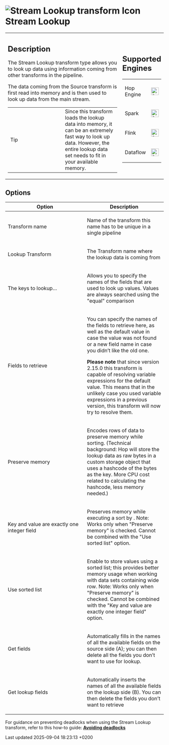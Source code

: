 <div id="header">

# <span class="image image-doc-icon">![Stream Lookup transform Icon](../assets/images/transforms/icons/streamlookup.svg)</span> Stream Lookup

</div>

<div id="content">

<div id="preamble">

<div class="sectionbody">

<table>
<colgroup>
<col style="width: 75%" />
<col style="width: 25%" />
</colgroup>
<tbody>
<tr class="odd">
<td><div class="content">
<div class="sect1">
<h2 id="_description">Description</h2>
<div class="sectionbody">
<div class="paragraph">
<p>The Stream Lookup transform type allows you to look up data using information coming from other transforms in the pipeline.</p>
</div>
<div class="paragraph">
<p>The data coming from the Source transform is first read into memory and is then used to look up data from the main stream.</p>
</div>
<div class="admonitionblock tip">
<table>
<colgroup>
<col style="width: 50%" />
<col style="width: 50%" />
</colgroup>
<tbody>
<tr class="odd">
<td><div class="title">
Tip
</div></td>
<td>Since this transform loads the lookup data into memory, it can be an extremely fast way to look up data. However, the entire lookup data set needs to fit in your available memory.</td>
</tr>
</tbody>
</table>
</div>
</div>
</div>
</div></td>
<td><div class="content">
<div class="sect1">
<h2 id="_supported_engines">Supported Engines</h2>
<div class="sectionbody">
<table>
<tbody>
<tr class="odd">
<td><p>Hop Engine</p></td>
<td><div class="content">
<div class="paragraph">
<p><span class="image"><img src="../assets/images/check_mark.svg" alt="Supported" width="24" /></span></p>
</div>
</div></td>
</tr>
<tr class="even">
<td><p>Spark</p></td>
<td><div class="content">
<div class="paragraph">
<p><span class="image"><img src="../assets/images/check_mark.svg" alt="Supported" width="24" /></span></p>
</div>
</div></td>
</tr>
<tr class="odd">
<td><p>Flink</p></td>
<td><div class="content">
<div class="paragraph">
<p><span class="image"><img src="../assets/images/check_mark.svg" alt="Supported" width="24" /></span></p>
</div>
</div></td>
</tr>
<tr class="even">
<td><p>Dataflow</p></td>
<td><div class="content">
<div class="paragraph">
<p><span class="image"><img src="../assets/images/check_mark.svg" alt="Supported" width="24" /></span></p>
</div>
</div></td>
</tr>
</tbody>
</table>
</div>
</div>
</div></td>
</tr>
</tbody>
</table>

</div>

</div>

<div class="sect1">

## Options

<div class="sectionbody">

<table>
<colgroup>
<col style="width: 50%" />
<col style="width: 50%" />
</colgroup>
<thead>
<tr class="header">
<th>Option</th>
<th>Description</th>
</tr>
</thead>
<tbody>
<tr class="odd">
<td><p>Transform name</p></td>
<td><p>Name of the transform this name has to be unique in a single pipeline</p></td>
</tr>
<tr class="even">
<td><p>Lookup Transform</p></td>
<td><p>The Transform name where the lookup data is coming from</p></td>
</tr>
<tr class="odd">
<td><p>The keys to lookup…​</p></td>
<td><p>Allows you to specify the names of the fields that are used to look up values. Values are always searched using the &quot;equal&quot; comparison</p></td>
</tr>
<tr class="even">
<td><p>Fields to retrieve</p></td>
<td><p>You can specify the names of the fields to retrieve here, as well as the default value in case the value was not found or a new field name in case you didn’t like the old one.</p>
<p><strong>Please note</strong> that since version 2.15.0 this transform is capable of resolving variable expressions for the default value. This means that in the unlikely case you used variable expressions in a previous version, this transform will now try to resolve them.</p></td>
</tr>
<tr class="odd">
<td><p>Preserve memory</p></td>
<td><p>Encodes rows of data to preserve memory while sorting. (Technical background: Hop will store the lookup data as raw bytes in a custom storage object that uses a hashcode of the bytes as the key. More CPU cost related to calculating the hashcode, less memory needed.)</p></td>
</tr>
<tr class="even">
<td><p>Key and value are exactly one integer field</p></td>
<td><p>Preserves memory while executing a sort by . Note: Works only when &quot;Preserve memory&quot; is checked. Cannot be combined with the &quot;Use sorted list&quot; option.</p></td>
</tr>
<tr class="odd">
<td><p>Use sorted list</p></td>
<td><p>Enable to store values using a sorted list; this provides better memory usage when working with data sets containing wide row. Note: Works only when &quot;Preserve memory&quot; is checked. Cannot be combined with the &quot;Key and value are exactly one integer field&quot; option.</p></td>
</tr>
<tr class="even">
<td><p>Get fields</p></td>
<td><p>Automatically fills in the names of all the available fields on the source side (A); you can then delete all the fields you don’t want to use for lookup.</p></td>
</tr>
<tr class="odd">
<td><p>Get lookup fields</p></td>
<td><p>Automatically inserts the names of all the available fields on the lookup side (B). You can then delete the fields you don’t want to retrieve</p></td>
</tr>
</tbody>
</table>

<div class="paragraph">

For guidance on preventing deadlocks when using the Stream Lookup transform, refer to this how-to guide: **[Avoiding deadlocks](how-to-guides/avoiding-deadlocks.FjErX4xNma)**

</div>

</div>

</div>

</div>

<div id="footer">

<div id="footer-text">

Last updated 2025-09-04 18:23:13 +0200

</div>

</div>
